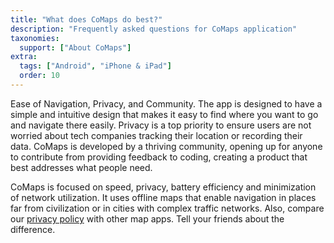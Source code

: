 ```yaml
---
title: "What does CoMaps do best?"
description: "Frequently asked questions for CoMaps application"
taxonomies:
  support: ["About CoMaps"]
extra:
  tags: ["Android", "iPhone & iPad"]
  order: 10
---
```


Ease of Navigation, Privacy, and Community. The app is designed to have a simple and intuitive design that makes it easy to find where you want to go and navigate there easily.  Privacy is a top priority to ensure users are not worried about tech companies tracking their location or recording their data.  CoMaps is developed by a thriving community, opening up for anyone to contribute from providing feedback to coding, creating a product that best addresses what people need.

CoMaps is focused on speed, privacy, battery efficiency and minimization of network utilization. It  uses offline maps that enable navigation in places far from civilization or in cities with complex traffic networks. Also, compare our [privacy policy](@/privacy/index.md) with other map apps. Tell your friends about the difference.
